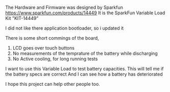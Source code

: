 The Hardware and Firmware was designed by Sparkfun
https://www.sparkfun.com/products/14449
It is the SparkFun Variable Load Kit "KIT-14449"

I did not like there application bootloader, so i updated it

There is some short commings of the board,
1. LCD goes over touch buttons
2. No measurements of the temprature of the battery while discharging
3. No Active cooling, for long running tests

I want to use this Variable Load to test battery capacities.
This will tell me if the battery specs are correct
And I can see how a battery has deteriorated

I hope this project can help other people too.
